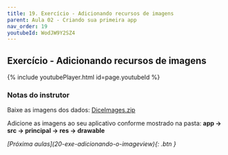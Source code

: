 ```yaml
---
title: 19. Exercício - Adicionando recursos de imagens
parent: Aula 02 - Criando sua primeira app
nav_order: 19 
youtubeId: WodJW9Y2SZ4
---
```


## Exercício - Adicionando recursos de imagens

{% include youtubePlayer.html id=page.youtubeId %}

### Notas do instrutor

Baixe as imagens dos dados: [DiceImages.zip](https://github.com/udacity/andfun-kotlin-dice-roller/raw/master/DiceImages.zip)

Adicione as imagens ao seu aplicativo conforme mostrado na pasta: **app -> src -> principal -> res -> drawable**

<span class="fs-3 float-right">
<i class="fas fa-download">[Próxima aulas](20-exe-adicionando-o-imageview){: .btn }</i>
</span>
